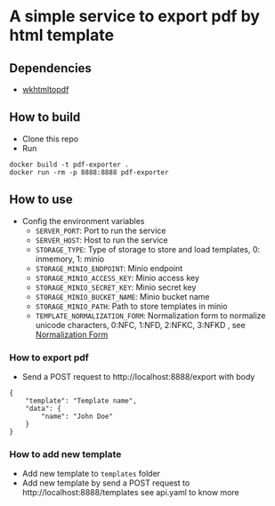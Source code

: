 # A simple service to export pdf by html template

## Dependencies
- [wkhtmltopdf](https://wkhtmltopdf.org/downloads.html)
## How to build
- Clone this repo
- Run 
```
docker build -t pdf-exporter .
docker run -rm -p 8888:8888 pdf-exporter
```

## How to use
- Config the environment variables
  - `SERVER_PORT`: Port to run the service
  - `SERVER_HOST`: Host to run the service
  - `STORAGE_TYPE`: Type of storage to store and load templates, 0: inmemory, 1: minio
  - `STORAGE_MINIO_ENDPOINT`: Minio endpoint
  - `STORAGE_MINIO_ACCESS_KEY`: Minio access key
  - `STORAGE_MINIO_SECRET_KEY`: Minio secret key
  - `STORAGE_MINIO_BUCKET_NAME`: Minio bucket name
  - `STORAGE_MINIO_PATH`: Path to store templates in minio
  - `TEMPLATE_NORMALIZATION_FORM`: Normalization form to normalize unicode characters, 0:NFC, 1:NFD, 2:NFKC, 3:NFKD , see [Normalization Form](https://go.dev/blog/normalization)
### How to export pdf
- Send a POST request to http://localhost:8888/export with body
```
{
    "template": "Template name",
    "data": {
        "name": "John Doe"
    }
}
```

### How to add new template
- Add new template to `templates` folder
- Add new template by send a POST request to http://localhost:8888/templates see api.yaml to know more